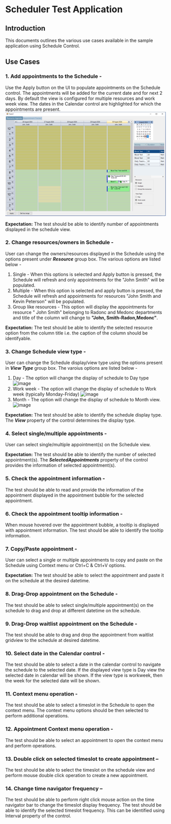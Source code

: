 # Scheduler Test Application

## Introduction
This documents outlines the various use cases available in the sample application using Schedule Control.

## Use Cases
### 1. Add appointments to the Schedule - 
Use the Apply button on the UI to populate appointments on the Schedule control. The appointments will be added for the current date and for next 2 days.
By default the view is configured for multiple resources and work week view.
The dates in the Calendar control are highlighted for which the appointments are present.
![image](/images/singleresource_workweekview.png)

**Expectation:** The test should be able to identify number of appointments displayed in the schedule view.

### 2. Change resources/owners in Schedule - 
User can change the owners/resources displayed in the Schedule using the options present under ***Resource*** group box.
The various options are listed below - <br>
1. Single - When this options is selected and Apply button is pressed, the Schedule will refresh and only appointments for the "John Smith" will be populated.
1. Multiple - When this option is selected and apply button is pressed, the Schedule will refresh and appointments for resources "John Smith and Kevin Peterson" will be populated.
1. Group like resources - This option will display the appointments for resource " John Smith" belonging to Radonc and Medonc departments and title of the column will change to **"John, Smith-Radon,Medonc"**.

**Expectation:** The test should be able to identify the selected resource option from the column title i.e. the caption of the column should be identifyable.
	
### 3. Change Schedule view type -
User can change the Schedule display/view type using the options present in ***View Type*** group box. The varoius options are listed below - <br>

1. Day - The option will change the display of schedule to Day type
![image](../images/singleresource_dayview.png)
1. Work week - The option will change the display of schedule to Work week (typically Monday-Friday)
![image](../images/singleresource_workweekview.png)
3. Month - The option will change the display of schedule to Month view.
![image](../images/singleresource_monthview.png)

**Expectation:** The test should be able to identify the schedule display type. The ***View*** property of the control determines the display type.

### 4. Select single/multiple appointments - 
User can select single/multiple appointment(s) on the Schedule view. 

**Expectation:** The test should be able to identify the number of selected appointment(s). The ***SelectedAppointments*** property of the control provides the information of selected appointment(s).

### 5. Check the appointment information - 
The test should be able to read and provide the information of the appointment displayed in the appointment bubble for the selected appointment.

### 6. Check the appointment tooltip information - 
When mouse hovered over the appointment bubble, a tooltip is displayed with appointment information. The test should be able to identify the tooltip information.

### 7. Copy/Paste appointment - 
User can select a single or multiple appointments to copy and paste on the Schedule using Context menu or Ctrl+C & Ctrl+V options.

**Expectation:** The test should be able to select the appointment and paste it on the schedule at the desired datetime.

### 8. Drag-Drop appointment on the Schedule - 
The test should be able to select single/multiple appointment(s) on the schedule to drag and drop at different datetime on the schedule.

### 9. Drag-Drop waitlist appointment on the Schedule - 
The test should be able to drag and drop the appointment from waitlist gridview to the schedule at desired datetime.

### 10. Select date in the Calendar control - 
The test should be able to select a date in the calendar control to navigate the schedule to the selected date. If the displayed view type is Day view the selected date in calendar will be shown.
If the view type is workweek, then the week for the selected date will be shown.

### 11. Context menu operation - 
The test should be able to select a timeslot in the Schedule to open the context menu. The context menu options should be then selected to perform additional operations.

### 12. Appointment Context menu operation - 
The test should be able to select an appointment to open the context menu and perform operations.

### 13. Double click on selected timeslot to create appointment – 
The test should be able to select the timeslot on the schedule view and perform mouse double click operation to create a new appointment.


### 14. Change time navigator frequency – 
The test should be able to perform right click mouse action on the time navigator bar to change the timeslot display frequency.
The test should be able to identify the selected timeslot frequency. This can be identified using Interval property of the control.


